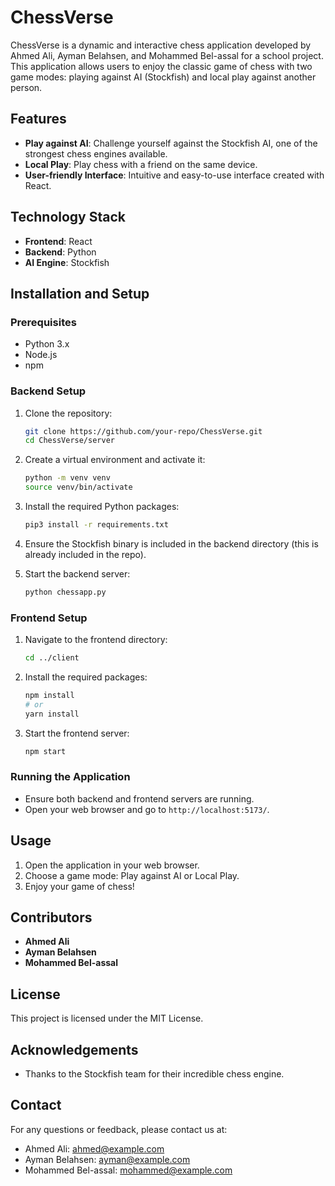 # ChessVerse
ChessVerse is a dynamic and interactive chess application developed by Ahmed Ali, Ayman Belahsen, and Mohammed Bel-assal for a school project. This application allows users to enjoy the classic game of chess with two game modes: playing against AI (Stockfish) and local play against another person.

## Features
- **Play against AI**: Challenge yourself against the Stockfish AI, one of the strongest chess engines available.
- **Local Play**: Play chess with a friend on the same device.
- **User-friendly Interface**: Intuitive and easy-to-use interface created with React.

## Technology Stack
- **Frontend**: React
- **Backend**: Python
- **AI Engine**: Stockfish

## Installation and Setup

### Prerequisites
- Python 3.x
- Node.js
- npm

### Backend Setup
1. Clone the repository:
   ```bash
   git clone https://github.com/your-repo/ChessVerse.git
   cd ChessVerse/server
   ```

2. Create a virtual environment and activate it:
   ```bash
   python -m venv venv
   source venv/bin/activate
   ```

3. Install the required Python packages:
   ```bash
   pip3 install -r requirements.txt
   ```

4. Ensure the Stockfish binary is included in the backend directory (this is already included in the repo).

5. Start the backend server:
   ```bash
   python chessapp.py
   ```

### Frontend Setup
1. Navigate to the frontend directory:
   ```bash
   cd ../client
   ```

2. Install the required packages:
   ```bash
   npm install
   # or
   yarn install
   ```

3. Start the frontend server:
   ```bash
   npm start
   ```

### Running the Application
- Ensure both backend and frontend servers are running.
- Open your web browser and go to `http://localhost:5173/`.

## Usage
1. Open the application in your web browser.
2. Choose a game mode: Play against AI or Local Play.
3. Enjoy your game of chess!

## Contributors
- **Ahmed Ali**
- **Ayman Belahsen**
- **Mohammed Bel-assal**

## License
This project is licensed under the MIT License.

## Acknowledgements
- Thanks to the Stockfish team for their incredible chess engine.

## Contact
For any questions or feedback, please contact us at:
- Ahmed Ali: [ahmed@example.com](mailto:ahmed@example.com)
- Ayman Belahsen: [ayman@example.com](mailto:ayman@example.com)
- Mohammed Bel-assal: [mohammed@example.com](mailto:mohammed@example.com)
